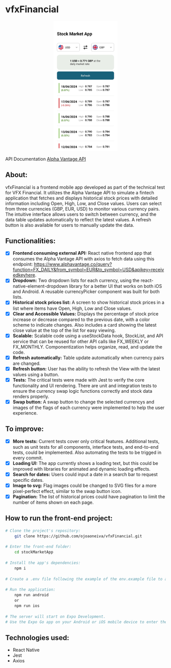 # vfxFinancial

<p align="center">
  <img src="./stockMarketApp//assets//Screenshot.jpg" alt="Screenshot" width="200">
</p>

API Documentation [Alpha Vantage API](https://www.alphavantage.co/documentation/#)

## About:
vfxFinancial is a frontend mobile app developed as part of the technical test for VFX Financial. It utilizes the Alpha Vantage API to simulate a fintech application that fetches and displays historical stock prices with detailed information including Open, High, Low, and Close values. Users can select from three currencies (GBP, EUR, USD) to monitor various currency pairs. The intuitive interface allows users to switch between currency, and the data table updates automatically to reflect the latest values. A refresh button is also available for users to manually update the data.

## Functionalities:
- [x]  <strong>Frontend consuming external API:</strong> React native frontend app that consumes the Alpha Vantage API with axios to fetch data using this endpoint: https://www.alphavantage.co/query?function=FX_DAILY&from_symbol=EUR&to_symbol=USD&apikey=receivedkeyhere.
- [x]  <strong>Dropdown:</strong> Two dropdown lists for each currency, using the react-native-element-dropdown library for a better UI that works on both iOS and Android. A reusable currencyPicker component was built for both lists.
- [x]  <strong>Historical stock prices list:</strong> A screen to show historical stock prices in a list where items have Open, High, Low and Close values.
- [x]  <strong>Clear and Accessible Values:</strong> Displays the percentage of stock price increase or decrease compared to the previous date, with a color scheme to indicate changes. Also includes a card showing the latest close value at the top of the list for easy viewing.
- [x]  <strong>Scalable:</strong> Scalable code using a useStockData hook, StockList, and API service that can be reused for other API calls like FX_WEEKLY or FX_MONTHLY. Componentization helps organize, read, and update the code.
- [x]  <strong>Refresh automatically:</strong> Table update automatically when currency pairs are changed.
- [x]  <strong>Refresh button:</strong> User has the ability to refresh the View with the latest values using a button.
- [x]  <strong>Tests:</strong> The critical tests were made with Jest to verify the core functionality and UI rendering. There are unit and integration tests to ensure the currency swap logic functions correctly and stock data renders properly.
- [x]  <strong>Swap button:</strong> A swap button to change the selected currencys and images of the flags of each currency were implemented to help the user experience.

## To improve:
- [x]  <strong>More tests:</strong> Current tests cover only critical features. Additional tests, such as unit tests for all components, interface tests, and end-to-end tests, could be implemented.  Also automating the tests to be trigged in every commit.
- [x]  <strong>Loading UI:</strong> The app currently shows a loading text, but this could be improved with libraries for animated and dynamic loading effects.
- [x]  <strong>Search for dates:</strong> Users could input a date in a search bar to request specific dates.
- [x]  <strong>Image to svg:</strong> Flag images could be changed to SVG files for a more pixel-perfect effect, similar to the swap button icon.
- [x]  <strong>Pagination:</strong> The list of historical prices could have pagination to limit the number of items shown on each page.

## How to run the front-end project:

```bash
# Clone the project's repository:
    git clone https://github.com/ojoaoneiva/vfxFinancial.git

# Enter the front-end folder:
    cd stockMarketApp

# Install the app's dependencies:
    npm i

# Create a .env file following the example of the env.example file to add you API KEY. The Free API Key can be claimed following this https://www.alphavantage.co/support/#api-key , but is important to know that the free API Key only accepts up to 25 requests per day.

# Run the application:
    npm run android
    or
    npm run ios

# The server will start on Expo Development.
# Use the Expo Go app on your Android or iOS mobile device to enter the given url on the terminal (similar to this exp://192.168.1.3:8081), or use an emulator for desktop viewing.

```

## Technologies used:
- React Native
- Jest
- Axios
